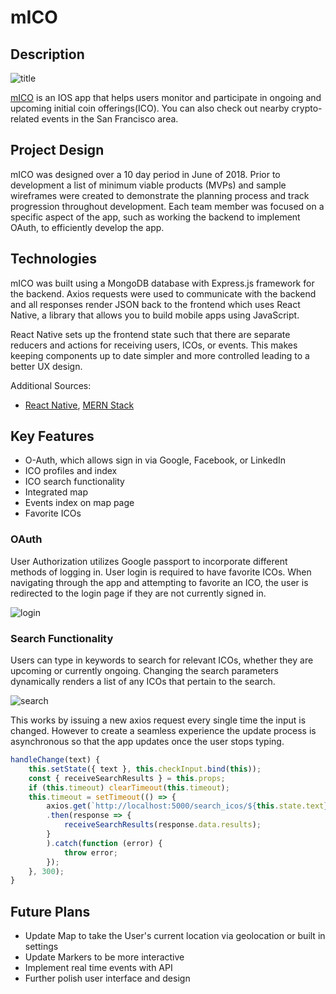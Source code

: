 # mICO

## Description
![title](https://s3-us-west-1.amazonaws.com/micoimage/title.png)

[mICO](https://github.com/kangstephen94/mICO) is an IOS app that helps users monitor and participate in ongoing and upcoming initial coin offerings(ICO). You can also check out nearby crypto-related events in the San Francisco area.

## Project Design
mICO was designed over a 10 day period in June of 2018.  Prior to development a list of minimum viable products (MVPs) and sample wireframes were created to demonstrate the planning process and track progression throughout development.  Each team member was focused on a specific aspect of the app, such as working the backend to implement OAuth, to efficiently develop the app.

## Technologies
mICO was built using a MongoDB database with Express.js framework for the backend.  Axios requests were used to communicate with the backend and all responses render JSON back to the frontend which uses React Native, a library that allows you to build mobile apps using JavaScript.

React Native sets up the frontend state such that there are separate reducers and actions for receiving users, ICOs, or events.  This makes keeping components up to date simpler and more controlled leading to a better UX design.

Additional Sources:
* [React Native](https://facebook.github.io/react-native/), [MERN Stack](http://mern.io/)

## Key Features
* O-Auth, which allows sign in via Google, Facebook, or LinkedIn
* ICO profiles and index
* ICO search functionality
* Integrated map
* Events index on map page
* Favorite ICOs

### OAuth
User Authorization utilizes Google passport to incorporate different methods of logging in.  User login is required to have favorite ICOs.  When navigating through the app and attempting to favorite an ICO, the user is redirected to the login page if they are not currently signed in.

![login](https://s3-us-west-1.amazonaws.com/micoimage/login.png)

### Search Functionality
Users can type in keywords to search for relevant ICOs, whether they are upcoming or currently ongoing.  Changing the search parameters dynamically renders a list of any ICOs that pertain to the search.

![search](https://s3-us-west-1.amazonaws.com/micoimage/search.png)

This works by issuing a new axios request every single time the input is changed.  However to create a seamless experience the update process is asynchronous so that the app updates once the user stops typing.

``` javascript
handleChange(text) {
    this.setState({ text }, this.checkInput.bind(this));
    const { receiveSearchResults } = this.props;
    if (this.timeout) clearTimeout(this.timeout);
    this.timeout = setTimeout(() => {
        axios.get(`http://localhost:5000/search_icos/${this.state.text}`)
        .then(response => {
            receiveSearchResults(response.data.results);
        }
        ).catch(function (error) {
            throw error;
        });
    }, 300);
}
```


## Future Plans
* Update Map to take the User's current location via geolocation or built in settings
* Update Markers to be more interactive
* Implement real time events with API
* Further polish user interface and design
